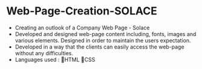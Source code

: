 # Web-Page-Creation-SOLACE
- Creating an outlook of a Company Web Page - Solace
- Developed and designed web-page content including, fonts,
  images and various elements. Designed in order to maintain the users expectation.
- Developed in a way that the clients can easily access the web-page without any difficulties.
- Languages used : 🔴HTML  🔵CSS

